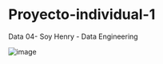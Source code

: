 # Proyecto-individual-1
Data 04- Soy Henry - Data Engineering


![image](https://user-images.githubusercontent.com/43472426/202309357-5a5cc7f6-8122-4e4c-ad88-eba11c15e5d6.png)
